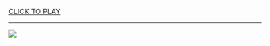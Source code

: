
<a href="https://premium76.site?title=free_games.com_unblocked&ref=13M">CLICK TO PLAY</a></h3>
<hr>

<a href="https://premium76.site?title=free_games.com_unblocked&ref=13M"><img src="https://clearcache.store/games.png"></a>


